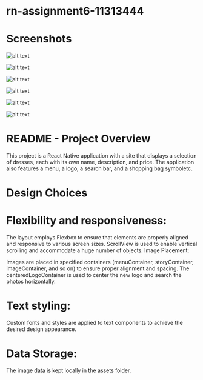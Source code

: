 # rn-assignment6-11313444

# Screenshots
![alt text](my-app/assets/s1.jpeg)

![alt text](my-app/assets/s2.jpeg)

![alt text](my-app/assets/s3.jpeg)

![alt text](my-app/assets/s4.jpeg)

![alt text](my-app/assets/s5.jpeg)

![alt text](my-app/assets/s6.jpeg)


# README - Project Overview
This project is a React Native application with a site that displays a selection of dresses, each with its own name, description, and price. The application also features a menu, a logo, a search bar, and a shopping bag symboletc.

# Design Choices
# Flexibility and responsiveness:

The layout employs Flexbox to ensure that elements are properly aligned and responsive to various screen sizes.
ScrollView is used to enable vertical scrolling and accommodate a huge number of objects.
Image Placement:

Images are placed in specified containers (menuContainer, storyContainer, imageContainer, and so on) to ensure proper alignment and spacing.
The centeredLogoContainer is used to center the new logo and search the photos horizontally.
# Text styling:

Custom fonts and styles are applied to text components to achieve the desired design appearance.

# Data Storage:

The image data is kept locally in the assets folder.